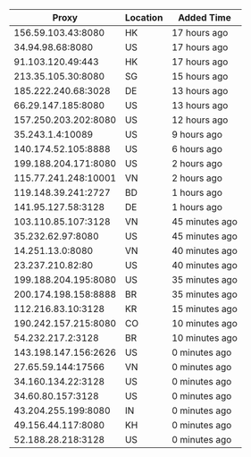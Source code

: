 | Proxy | Location | Added Time |
|---------|----------|------------|
| 156.59.103.43:8080 | HK | 17 hours ago |
| 34.94.98.68:8080 | US | 17 hours ago |
| 91.103.120.49:443 | HK | 17 hours ago |
| 213.35.105.30:8080 | SG | 15 hours ago |
| 185.222.240.68:3028 | DE | 13 hours ago |
| 66.29.147.185:8080 | US | 13 hours ago |
| 157.250.203.202:8080 | US | 12 hours ago |
| 35.243.1.4:10089 | US | 9 hours ago |
| 140.174.52.105:8888 | US | 6 hours ago |
| 199.188.204.171:8080 | US | 2 hours ago |
| 115.77.241.248:10001 | VN | 2 hours ago |
| 119.148.39.241:2727 | BD | 1 hours ago |
| 141.95.127.58:3128 | DE | 1 hours ago |
| 103.110.85.107:3128 | VN | 45 minutes ago |
| 35.232.62.97:8080 | US | 45 minutes ago |
| 14.251.13.0:8080 | VN | 40 minutes ago |
| 23.237.210.82:80 | US | 40 minutes ago |
| 199.188.204.195:8080 | US | 35 minutes ago |
| 200.174.198.158:8888 | BR | 35 minutes ago |
| 112.216.83.10:3128 | KR | 15 minutes ago |
| 190.242.157.215:8080 | CO | 10 minutes ago |
| 54.232.217.2:3128 | BR | 10 minutes ago |
| 143.198.147.156:2626 | US | 0 minutes ago |
| 27.65.59.144:17566 | VN | 0 minutes ago |
| 34.160.134.22:3128 | US | 0 minutes ago |
| 34.60.80.157:3128 | US | 0 minutes ago |
| 43.204.255.199:8080 | IN | 0 minutes ago |
| 49.156.44.117:8080 | KH | 0 minutes ago |
| 52.188.28.218:3128 | US | 0 minutes ago |
